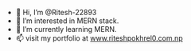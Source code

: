 - 👋 Hi, I’m @Ritesh-22893
- 👀 I’m interested in MERN stack.
- 🌱 I’m currently learning MERN.
- 📫 visit my portfolio at www.riteshpokhrel0.com.np


<!---
Ritesh-22893/Ritesh-22893 is a ✨ special ✨ repository because its `README.md` (this file) appears on your GitHub profile.
You can click the Preview link to take a look at your changes.
--->

